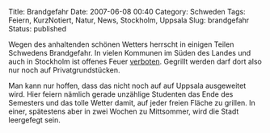 Title: Brandgefahr
Date: 2007-06-08 00:40
Category: Schweden
Tags: Feiern, KurzNotiert, Natur, News, Stockholm, Uppsala
Slug: brandgefahr
Status: published

Wegen des anhaltenden schönen Wetters herrscht in einigen Teilen
Schwedens Brandgefahr. In vielen Kommunen im Süden des Landes und auch
in Stockholm ist offenes Feuer
[verboten](http://www.sr.se/cgi-bin/ekot/artikel.asp?Artikel=1412414).
Gegrillt werden darf dort also nur noch auf Privatgrundstücken.

Man kann nur hoffen, dass das nicht noch auf auf Uppsala ausgeweitet
wird. Hier feiern nämlich gerade unzählige Studenten das Ende des
Semesters und das tolle Wetter damit, auf jeder freien Fläche zu
grillen. In einer, spätestens aber in zwei Wochen zu Mittsommer, wird
die Stadt leergefegt sein.

